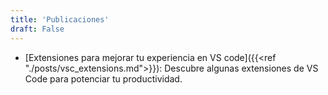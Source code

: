 ```yaml
---
title: 'Publicaciones'
draft: False
---
```


- [Extensiones para mejorar tu experiencia en VS code]({{<ref "./posts/vsc_extensions.md">}}): Descubre algunas extensiones de VS Code para potenciar tu productividad.